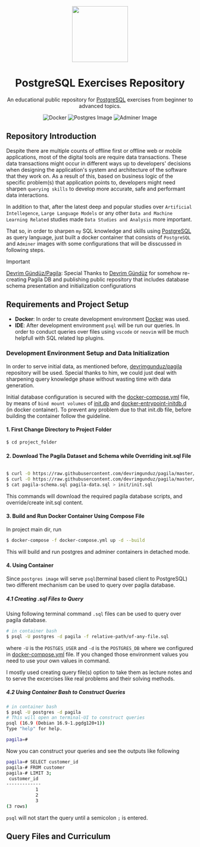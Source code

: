 <div align="center">
    <img src="https://www.techmonitor.ai/wp-content/uploads/sites/29/2016/06/SQL.png" height="150"/>
    <h1>PostgreSQL Exercises Repository</h1>
    <p>An educational public repository for <a href="https://postgresql.org">PostgreSQL</a>  exercises from beginner to advanced topics.</p>

![Docker](https://img.shields.io/badge/Docker-v28.3.2-blue?style=flat&logo=docker&color=gray&logoColor=white&labelColor=blue)
![Postgres Image](https://img.shields.io/badge/PostgeSQL_Image-v16.0.0-gray?style=flat&logo=postgreSQL&logoColor=white&labelColor=4169E1)
![Adminer Image](https://img.shields.io/badge/latest-gray?style=flat&logo=Adminer&labelColor=34567C&label=Adminer%20Image)


</div>

## Repository Introduction

Despite there are multiple counts of offline first or offline web or mobile applications, most of the digital tools are require data transactions. These data transactions might occur in different ways up to developers' decisions when designing the application's system and architecture of the software that they work on. As a result of this, based on business logic of the specific problem(s) that application points to, developers might need sharpen `querying skills` to develop more accurate, safe and performant data interactions.

In addition to that, after the latest deep and popular studies over `Artificial Intellegence`, `Large Language Models` or any other `Data and Machine Learning Related` studies made `Data Studies and Analysis` more important. 

That so, in order to sharpen `my` SQL knowledge and skills using [PostgreSQL](https://postgresql.org) as query language, just built a docker container that consists of `PostgreSQL` and `Adminer` images with some configurations that will be disscussed in following steps.

> [!IMPORTANT]
> [Devrim Gündüz/Pagila](https://github.com/devrimgunduz/pagila?tab=readme-ov-file): Special Thanks to [Devrim Gündüz](https://github.com/devrimgunduz) for somehow re-creating Pagila DB and publishing public repository that includes database schema presentation and initialization configurations

## Requirements and Project Setup

- **Docker**: In order to create development environment [Docker]() was used.
- **IDE**: After development environment `psql` will be run our queries. In order to conduct queries over files using `vscode` or `neovim` will be much helpfull with SQL related lsp plugins.

### Development Environment Setup and Data Initialization
In order to serve initial data, as mentioned before, [devrimgunduz/pagila](https://github.com/devrimgunduz/pagila) repository will be used. Special thanks to him, we could just deal with sharpening query knowledge phase without wasting time with data generation.

Initial database configuration is secured with the [docker-compose.yml](./docker-compose.yml) file, by means of `bind mount volumes` of  [init.db](./init/init.sql) and [docker-entrypoint-initdb.d]() (in docker container). To prevent any problem due to that init.db file, before building the container follow the guideline.



#### 1. First Change Directory to Project Folder
```bash
$ cd project_folder
```

#### 2. Download The Pagila Dataset and Schema while Overriding init.sql File
```bash

$ curl -O https://raw.githubusercontent.com/devrimgunduz/pagila/master/pagila-schema.sql
$ curl -O https://raw.githubusercontent.com/devrimgunduz/pagila/master/pagila-data.sql
$ cat pagila-schema.sql pagila-data.sql > init/init.sql

```
This commands will download the required pagila database scripts, and
override/create init.sql content.

#### 3. Build and Run Docker Container Using Compose File
In project main dir, run
```bash
$ docker-compose -f docker-compose.yml up -d --build
```
This will build and run postgres and adminer containers in detached mode.

#### 4. Using Container

Since `postgres image` will serve `psql`(terminal based client to PostgreSQL) two different mechanism can be used to query over pagila database.
##### 4.1 Creating .sql Files to Query 
Using following terminal command `.sql` files can be used to query
over pagila database.
```bash
# in container bash
$ psql -U postgres -d pagila -f relative-path/of-any-file.sql
```
where `-U` is the `POSTGES_USER` and `-d` is the `POSTGRES_DB` where we configured in [docker-compose.yml](./docker-compose.yml) file. If you changed those environment values you need to use your own values in command.

I mostly used creating query file(s) option to take them as lecture notes and to serve the excercises like real problems and their solving methods.

##### 4.2 Using Container Bash to Construct Queries

```bash
# in container bash
$ psql -U postgres -d pagila
# This will open an terminal-UI to construct queries
psql (16.9 (Debian 16.9-1.pgdg120+1))
Type "help" for help.

pagila=# 


```

Now you can construct your queries and see the outputs like following
```bash
pagila=# SELECT customer_id
pagila-# FROM customer
pagila-# LIMIT 3;
 customer_id 
-------------
           1
           2
           3
(3 rows)

```
`psql` will not start the query until a semicolon `;` is entered.


## Query Files and Curriculum


